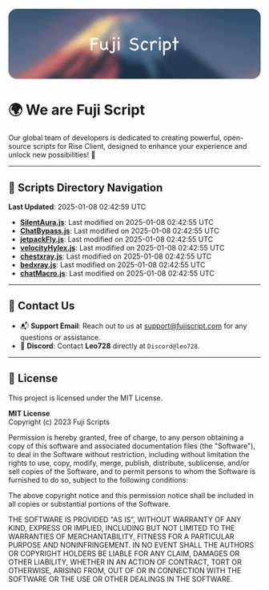 ![Banner](.github/b.webp)

# 🌍 **We are Fuji Script**

Our global team of developers is dedicated to creating powerful, open-source scripts for Rise Client, designed to enhance your experience and unlock new possibilities! 🌟

---
<!-- SCRIPTS_NAVIGATION_START -->
## 📂 **Scripts Directory Navigation**

**Last Updated**: 2025-01-08 02:42:59 UTC

- **[SilentAura.js](scripts/SilentAura.js)**: Last modified on 2025-01-08 02:42:55 UTC
- **[ChatBypass.js](scripts/ChatBypass.js)**: Last modified on 2025-01-08 02:42:55 UTC
- **[jetpackFly.js](scripts/jetpackFly.js)**: Last modified on 2025-01-08 02:42:55 UTC
- **[velocityHylex.js](scripts/velocityHylex.js)**: Last modified on 2025-01-08 02:42:55 UTC
- **[chestxray.js](scripts/chestxray.js)**: Last modified on 2025-01-08 02:42:55 UTC
- **[bedxray.js](scripts/bedxray.js)**: Last modified on 2025-01-08 02:42:55 UTC
- **[chatMacro.js](scripts/chatMacro.js)**: Last modified on 2025-01-08 02:42:55 UTC

<!-- SCRIPTS_NAVIGATION_END -->

---

## 💬 **Contact Us**  
- 📬 **Support Email**: Reach out to us at [support@fujiscript.com](mailto:support@fujiscript.com) for any questions or assistance.  
- 💬 **Discord**: Contact **Leo728** directly at `Discord@leo728`.

---

## 📜 **License**

This project is licensed under the MIT License.  

**MIT License**  
Copyright (c) 2023 Fuji Scripts  

Permission is hereby granted, free of charge, to any person obtaining a copy of this software and associated documentation files (the "Software"), to deal in the Software without restriction, including without limitation the rights to use, copy, modify, merge, publish, distribute, sublicense, and/or sell copies of the Software, and to permit persons to whom the Software is furnished to do so, subject to the following conditions:  

The above copyright notice and this permission notice shall be included in all copies or substantial portions of the Software.  

THE SOFTWARE IS PROVIDED "AS IS", WITHOUT WARRANTY OF ANY KIND, EXPRESS OR IMPLIED, INCLUDING BUT NOT LIMITED TO THE WARRANTIES OF MERCHANTABILITY, FITNESS FOR A PARTICULAR PURPOSE AND NONINFRINGEMENT. IN NO EVENT SHALL THE AUTHORS OR COPYRIGHT HOLDERS BE LIABLE FOR ANY CLAIM, DAMAGES OR OTHER LIABILITY, WHETHER IN AN ACTION OF CONTRACT, TORT OR OTHERWISE, ARISING FROM, OUT OF OR IN CONNECTION WITH THE SOFTWARE OR THE USE OR OTHER DEALINGS IN THE SOFTWARE.  

